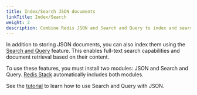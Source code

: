 ```yaml
---
title: Index/Search JSON documents
linkTitle: Index/Search
weight: 2
description: Combine Redis JSON and Search and Query to index and search JSON documents
---
```


In addition to storing JSON documents, you can also index them using the [Search and Query](/docs/stack/search) feature. This enables full-text search capabilities and document retrieval based on their content.

To use these features, you must install two modules: JSON and Search and Query. [Redis Stack](/docs/stack) automatically includes both modules.

See the [tutorial](/docs/stack/search/indexing_json) to learn how to use Search and Query with JSON.